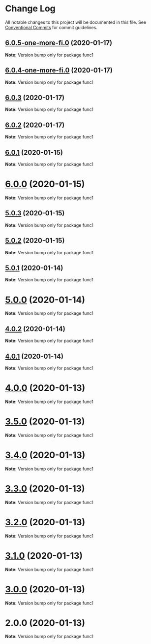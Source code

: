 # Change Log

All notable changes to this project will be documented in this file.
See [Conventional Commits](https://conventionalcommits.org) for commit guidelines.

## [6.0.5-one-more-fi.0](https://github.com/yurikrupnik/mussia3/compare/func1@6.0.4-one-more-fi.0...func1@6.0.5-one-more-fi.0) (2020-01-17)

**Note:** Version bump only for package func1





## [6.0.4-one-more-fi.0](https://github.com/yurikrupnik/mussia3/compare/func1@6.0.3...func1@6.0.4-one-more-fi.0) (2020-01-17)

**Note:** Version bump only for package func1





## [6.0.3](https://github.com/yurikrupnik/mussia3/compare/func1@6.0.2...func1@6.0.3) (2020-01-17)

**Note:** Version bump only for package func1





## [6.0.2](https://github.com/yurikrupnik/mussia3/compare/func1@6.0.1...func1@6.0.2) (2020-01-17)

**Note:** Version bump only for package func1





## [6.0.1](https://github.com/yurikrupnik/mussia3/compare/func1@6.0.0...func1@6.0.1) (2020-01-15)

**Note:** Version bump only for package func1





# [6.0.0](https://github.com/yurikrupnik/mussia3/compare/func1@5.0.3...func1@6.0.0) (2020-01-15)

**Note:** Version bump only for package func1





## [5.0.3](https://github.com/yurikrupnik/mussia3/compare/func1@5.0.2...func1@5.0.3) (2020-01-15)

**Note:** Version bump only for package func1





## [5.0.2](https://github.com/yurikrupnik/mussia3/compare/func1@5.0.1...func1@5.0.2) (2020-01-15)

**Note:** Version bump only for package func1





## [5.0.1](https://github.com/yurikrupnik/mussia3/compare/func1@5.0.0...func1@5.0.1) (2020-01-14)

**Note:** Version bump only for package func1





# [5.0.0](https://github.com/yurikrupnik/mussia3/compare/func1@4.0.2...func1@5.0.0) (2020-01-14)

**Note:** Version bump only for package func1





## [4.0.2](https://github.com/yurikrupnik/mussia3/compare/func1@4.0.1...func1@4.0.2) (2020-01-14)

**Note:** Version bump only for package func1





## [4.0.1](https://github.com/yurikrupnik/mussia3/compare/func1@4.0.0...func1@4.0.1) (2020-01-14)

**Note:** Version bump only for package func1





# [4.0.0](https://github.com/yurikrupnik/mussia3/compare/func1@3.5.0...func1@4.0.0) (2020-01-13)

**Note:** Version bump only for package func1





# [3.5.0](https://github.com/yurikrupnik/mussia3/compare/func1@3.4.0...func1@3.5.0) (2020-01-13)

**Note:** Version bump only for package func1





# [3.4.0](https://github.com/yurikrupnik/mussia3/compare/func1@3.3.0...func1@3.4.0) (2020-01-13)

**Note:** Version bump only for package func1





# [3.3.0](https://github.com/yurikrupnik/mussia3/compare/func1@3.2.0...func1@3.3.0) (2020-01-13)

**Note:** Version bump only for package func1





# [3.2.0](https://github.com/yurikrupnik/mussia3/compare/func1@3.1.0...func1@3.2.0) (2020-01-13)

**Note:** Version bump only for package func1





# [3.1.0](https://github.com/yurikrupnik/mussia3/compare/func1@3.0.0...func1@3.1.0) (2020-01-13)

**Note:** Version bump only for package func1





# [3.0.0](https://github.com/yurikrupnik/mussia3/compare/func1@2.0.0...func1@3.0.0) (2020-01-13)

**Note:** Version bump only for package func1





# 2.0.0 (2020-01-13)

**Note:** Version bump only for package func1
